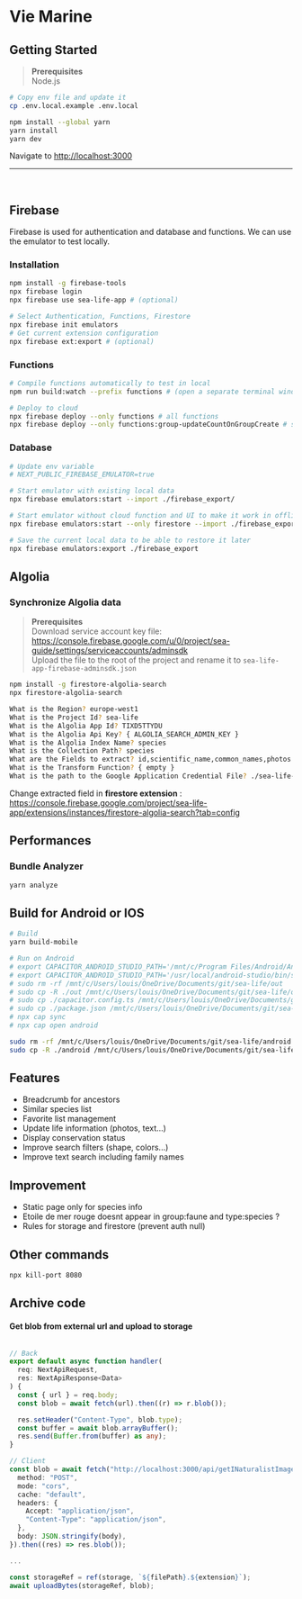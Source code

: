 # Vie Marine

## Getting Started

> **Prerequisites** <br>
> Node.js

```bash
# Copy env file and update it
cp .env.local.example .env.local

npm install --global yarn
yarn install
yarn dev
```

Navigate to [http://localhost:3000](http://localhost:3000)

---

<br>

## Firebase

Firebase is used for authentication and database and functions.
We can use the emulator to test locally.

### Installation

```bash
npm install -g firebase-tools
npx firebase login
npx firebase use sea-life-app # (optional)

# Select Authentication, Functions, Firestore
npx firebase init emulators
# Get current extension configuration
npx firebase ext:export # (optional)
```

### Functions

```bash
# Compile functions automatically to test in local
npm run build:watch --prefix functions # (open a separate terminal window)

# Deploy to cloud
npx firebase deploy --only functions # all functions
npx firebase deploy --only functions:group-updateCountOnGroupCreate # single function
```

### Database

```bash
# Update env variable
# NEXT_PUBLIC_FIREBASE_EMULATOR=true

# Start emulator with existing local data
npx firebase emulators:start --import ./firebase_export/

# Start emulator without cloud function and UI to make it work in offline
npx firebase emulators:start --only firestore --import ./firebase_export/

# Save the current local data to be able to restore it later
npx firebase emulators:export ./firebase_export
```

## Algolia

### Synchronize Algolia data

> **Prerequisites** <br>
> Download service account key file: https://console.firebase.google.com/u/0/project/sea-guide/settings/serviceaccounts/adminsdk <br>
> Upload the file to the root of the project and rename it to `sea-life-app-firebase-adminsdk.json`

```bash
npm install -g firestore-algolia-search
npx firestore-algolia-search

What is the Region? europe-west1
What is the Project Id? sea-life
What is the Algolia App Id? TIXD5TTYDU
What is the Algolia Api Key? { ALGOLIA_SEARCH_ADMIN_KEY }
What is the Algolia Index Name? species
What is the Collection Path? species
What are the Fields to extract? id,scientific_name,common_names,photos
What is the Transform Function? { empty }
What is the path to the Google Application Credential File? ./sea-life-app-firebase-adminsdk.json
```

Change extracted field in **firestore extension** :
https://console.firebase.google.com/project/sea-life-app/extensions/instances/firestore-algolia-search?tab=config

## Performances

### Bundle Analyzer

```bash
yarn analyze
```

## Build for Android or IOS

```bash
# Build
yarn build-mobile

# Run on Android
# export CAPACITOR_ANDROID_STUDIO_PATH='/mnt/c/Program Files/Android/Android Studio/bin/studio64.exe'
# export CAPACITOR_ANDROID_STUDIO_PATH='/usr/local/android-studio/bin/studio.sh'
# sudo rm -rf /mnt/c/Users/louis/OneDrive/Documents/git/sea-life/out
# sudo cp -R ./out /mnt/c/Users/louis/OneDrive/Documents/git/sea-life/out
# sudo cp ./capacitor.config.ts /mnt/c/Users/louis/OneDrive/Documents/git/sea-life/capacitor.config.ts
# sudo cp ./package.json /mnt/c/Users/louis/OneDrive/Documents/git/sea-life/package.json
# npx cap sync
# npx cap open android

sudo rm -rf /mnt/c/Users/louis/OneDrive/Documents/git/sea-life/android
sudo cp -R ./android /mnt/c/Users/louis/OneDrive/Documents/git/sea-life/android
```

## Features

- Breadcrumb for ancestors
- Similar species list
- Favorite list management
- Update life information (photos, text...)
- Display conservation status
- Improve search filters (shape, colors...)
- Improve text search including family names

## Improvement

- Static page only for species info
- Etoile de mer rouge doesnt appear in group:faune and type:species ?
- Rules for storage and firestore (prevent auth null)

## Other commands

```bash
npx kill-port 8080
```

## Archive code

#### Get blob from external url and upload to storage

```ts

// Back
export default async function handler(
  req: NextApiRequest,
  res: NextApiResponse<Data>
) {
  const { url } = req.body;
  const blob = await fetch(url).then((r) => r.blob());

  res.setHeader("Content-Type", blob.type);
  const buffer = await blob.arrayBuffer();
  res.send(Buffer.from(buffer) as any);
}

// Client
const blob = await fetch("http://localhost:3000/api/getINaturalistImage", {
  method: "POST",
  mode: "cors",
  cache: "default",
  headers: {
    Accept: "application/json",
    "Content-Type": "application/json",
  },
  body: JSON.stringify(body),
}).then((res) => res.blob());

...

const storageRef = ref(storage, `${filePath}.${extension}`);
await uploadBytes(storageRef, blob);
```
